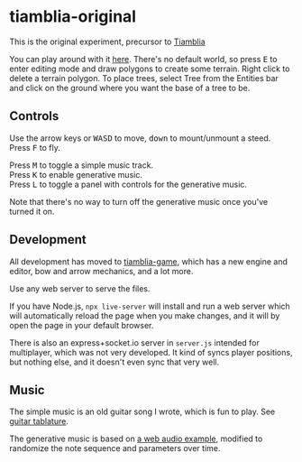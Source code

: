 # tiamblia-original

This is the original experiment, precursor to [Tiamblia](https://github.com/1j01/tiamblia-game)

You can play around with it [here](https://1j01.github.io/tiamblia-original/).
There's no default world, so press <kbd>E</kbd> to enter editing mode and draw polygons to create some terrain.
Right click to delete a terrain polygon. To place trees, select Tree from the Entities bar and click on the ground where you want the base of a tree to be.

## Controls

Use the arrow keys or <kbd>WASD</kbd> to move, <kbd>down</kbd> to mount/unmount a steed.
Press <kbd>F</kbd> to fly.

Press <kbd>M</kbd> to toggle a simple music track.  
Press <kbd>K</kbd> to enable generative music.  
Press <kbd>L</kbd> to toggle a panel with controls for the generative music.  

Note that there's no way to turn off the generative music once you've turned it on.

## Development

All development has moved to [tiamblia-game](https://github.com/1j01/tiamblia-game), which has a new engine and editor, bow and arrow mechanics, and a lot more.

Use any web server to serve the files.

If you have Node.js, `npx live-server` will install and run a web server which will automatically reload the page when you make changes,
and it will by open the page in your default browser.

There is also an express+socket.io server in `server.js` intended for multiplayer, which was not very developed.
It kind of syncs player positions, but nothing else, and it doesn't even sync that very well.

## Music

The simple music is an old guitar song I wrote, which is fun to play. See [guitar tablature](music.tab).

The generative music is based on [a web audio example](https://web.archive.org/web/20130406040338/http://chromium.googlecode.com:80/svn/trunk/samples/audio/wavetable-synth2.html),
modified to randomize the note sequence and parameters over time.
